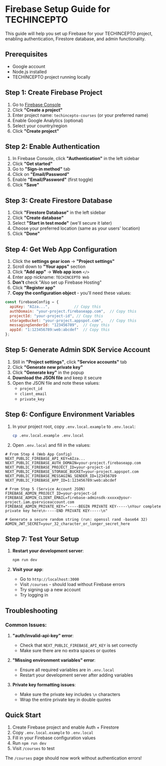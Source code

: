 # Firebase Setup Guide for TECHINCEPTO

This guide will help you set up Firebase for your TECHINCEPTO project, enabling authentication, Firestore database, and admin functionality.

## Prerequisites

- Google account
- Node.js installed
- TECHINCEPTO project running locally

## Step 1: Create Firebase Project

1. Go to [Firebase Console](https://console.firebase.google.com/)
2. Click **"Create a project"**
3. Enter project name: `techincepto-courses` (or your preferred name)
4. Enable Google Analytics (optional)
5. Select your country/region
6. Click **"Create project"**

## Step 2: Enable Authentication

1. In Firebase Console, click **"Authentication"** in the left sidebar
2. Click **"Get started"**
3. Go to **"Sign-in method"** tab
4. Click on **"Email/Password"**
5. Enable **"Email/Password"** (first toggle)
6. Click **"Save"**

## Step 3: Create Firestore Database

1. Click **"Firestore Database"** in the left sidebar
2. Click **"Create database"**
3. Select **"Start in test mode"** (we'll secure it later)
4. Choose your preferred location (same as your users' location)
5. Click **"Done"**

## Step 4: Get Web App Configuration

1. Click the **settings gear icon** → **"Project settings"**
2. Scroll down to **"Your apps"** section
3. Click **"Add app"** → **Web app icon** `</>`
4. Enter app nickname: `TECHINCEPTO Web`
5. **Don't** check "Also set up Firebase Hosting"
6. Click **"Register app"**
7. **Copy the configuration object** - you'll need these values:

```javascript
const firebaseConfig = {
  apiKey: "AIza...",           // Copy this
  authDomain: "your-project.firebaseapp.com",  // Copy this
  projectId: "your-project-id", // Copy this
  storageBucket: "your-project.appspot.com",   // Copy this
  messagingSenderId: "123456789",  // Copy this
  appId: "1:123456789:web:abcdef"  // Copy this
};
```

## Step 5: Generate Admin SDK Service Account

1. Still in **"Project settings"**, click **"Service accounts"** tab
2. Click **"Generate new private key"**
3. Click **"Generate key"** in the popup
4. **Download the JSON file** and keep it secure
5. Open the JSON file and note these values:
   - `project_id`
   - `client_email`  
   - `private_key`

## Step 6: Configure Environment Variables

1. In your project root, copy `.env.local.example` to `.env.local`:
   ```bash
   cp .env.local.example .env.local
   ```

2. Open `.env.local` and fill in the values:

```env
# From Step 4 (Web App Config)
NEXT_PUBLIC_FIREBASE_API_KEY=AIza...
NEXT_PUBLIC_FIREBASE_AUTH_DOMAIN=your-project.firebaseapp.com
NEXT_PUBLIC_FIREBASE_PROJECT_ID=your-project-id
NEXT_PUBLIC_FIREBASE_STORAGE_BUCKET=your-project.appspot.com
NEXT_PUBLIC_FIREBASE_MESSAGING_SENDER_ID=123456789
NEXT_PUBLIC_FIREBASE_APP_ID=1:123456789:web:abcdef

# From Step 5 (Service Account JSON)
FIREBASE_ADMIN_PROJECT_ID=your-project-id
FIREBASE_ADMIN_CLIENT_EMAIL=firebase-adminsdk-xxxxx@your-project.iam.gserviceaccount.com
FIREBASE_ADMIN_PRIVATE_KEY="-----BEGIN PRIVATE KEY-----\nYour complete private key here\n-----END PRIVATE KEY-----\n"

# Generate a secure random string (run: openssl rand -base64 32)
ADMIN_JWT_SECRET=your_32_character_or_longer_secret_here
```

## Step 7: Test Your Setup

1. **Restart your development server**:
   ```bash
   npm run dev
   ```

2. **Visit your app**:
   - Go to `http://localhost:3000`
   - Visit `/courses` - should load without Firebase errors
   - Try signing up a new account
   - Try logging in

## Troubleshooting

### Common Issues:

1. **"auth/invalid-api-key" error**:
   - Check that `NEXT_PUBLIC_FIREBASE_API_KEY` is set correctly
   - Make sure there are no extra spaces or quotes

2. **"Missing environment variables" error**:
   - Ensure all required variables are in `.env.local`
   - Restart your development server after adding variables

3. **Private key formatting issues**:
   - Make sure the private key includes `\n` characters
   - Wrap the entire private key in double quotes

## Quick Start

1. Create Firebase project and enable Auth + Firestore
2. Copy `.env.local.example` to `.env.local`  
3. Fill in your Firebase configuration values
4. Run `npm run dev`
5. Visit `/courses` to test

The `/courses` page should now work without authentication errors!